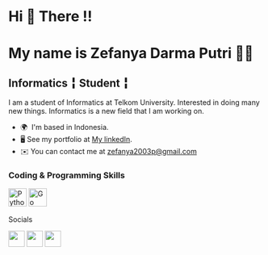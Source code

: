 Hi 👋 There !!
========================================
My name is Zefanya Darma Putri 👩🏻
========================================
Informatics ╏ Student ╏
-------------------------------------------
I am a student of Informatics at Telkom University. Interested in doing many new things. Informatics is a new field that I am working on.
* 🌍  I'm based in Indonesia.
* 🖥 See my portfolio at [My linkedIn](https://www.linkedin.com/in/zefanya-darma-putri-9a211b193/).
* ✉️  You can contact me at [zefanya2003p@gmail.com](mailto:zefanya2003p@gmail.com)

### Coding & Programming Skills

<p align="left">
<a href="https://www.python.org/" target="_blank" rel="noreferrer"><img src="https://raw.githubusercontent.com/danielcranney/readme-generator/main/public/icons/skills/python-colored.svg" width="36" height="36" alt="Python" /></a>
<a href="https://go.dev/doc/" target="_blank" rel="noreferrer"><img src="https://raw.githubusercontent.com/danielcranney/readme-generator/main/public/icons/skills/go-colored.svg" width="36" height="36" alt="Go" /></a>
</p

### Socials

<p align="left"> <a href="https://github.com/Valcar-ies" target="_blank" rel="noreferrer"><img src="https://raw.githubusercontent.com/danielcranney/readme-generator/main/public/icons/socials/github.svg" width="32" height="32" /></a> <a href="https://www.instagram.com/zefanyyaa._/" target="_blank" rel="noreferrer"><img src="https://raw.githubusercontent.com/danielcranney/readme-generator/main/public/icons/socials/instagram.svg" width="32" height="32" /></a> <a href="https://www.linkedin.com/in/zefanya-darma-putri-9a211b193/" target="_blank" rel="noreferrer"><img src="https://raw.githubusercontent.com/danielcranney/readme-generator/main/public/icons/socials/linkedin.svg" width="32" height="32" /></a></p>
